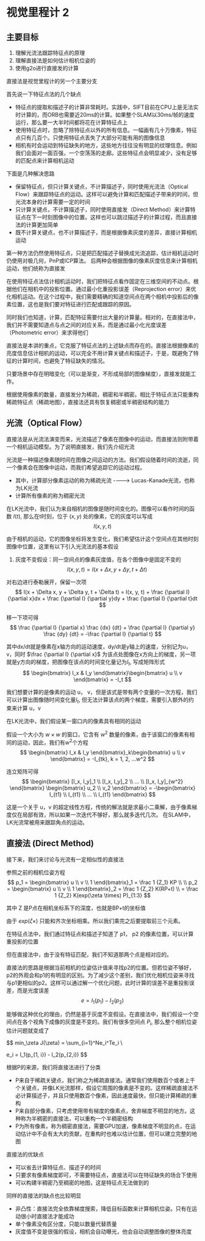 # 视觉里程计 2

## 主要目标

1. 理解光流法跟踪特征点的原理
2. 理解直接法是如何估计相机位姿的
3. 使用g2o进行直接发的计算

直接法是视觉里程计的另一个主要分支

首先说一下特征点法的几个缺点

+ 特征点的提取和描述子的计算非常耗时。实践中，SIFT目前在CPU上是无法实时计算的，而ORB也需要近20ms的计算。如果整个SLAM以30ms/帧的速度运行，那么要一大半时间都将花在计算特征点上
+ 使用特征点时，忽略了除特征点以外的所有信息。一幅画有几十万像素，特征点只有几百个。只使用特征点丢失了大部分可能有用的图像信息
+ 相机有时会运动到特征缺失的地方，这些地方往往没有明显的纹理信息。例如我们会面对一面百强，一个空荡荡的走廊。这些特征点会明显减少，没有足够的匹配点来计算相机运动

下面是几种解决思路

+ 保留特征点，但只计算关键点，不计算描述子，同时使用光流法（Optical Flow）来跟踪特征点的运动。这样可以避免计算和匹配描述子带来的时间，但光流本身的计算需要一定的时间
+ 只计算关键点，不计算描述子，同时使用直接发（Direct Method）来计算特征点在下一时刻图像中的位置。这样也可以跳过描述子的计算过程，而且直接法的计算更加简单
+ 既不计算关键点，也不计算描述子，而是根据像素灰度的差异，直接计算相机运动

第一种方法仍然使用特征点，只是把匹配描述子替换成光流追踪，估计相机运动时仍使用对极几何，PnP或ICP算法。
后两种会根据图像的像素灰度信息来计算相机运动，他们统称为直接发

在使用特征点法估计相机运动时，我们把特征点看作固定在三维空间的不动点。根据他们在相机中的投影位置。通过最小化重投影误差（Reprojection error）来优化相机运动。在这个过程中，我们需要精确的知道空间点在两个相机中投影后的像素位置，这也是我们要对特征进行匹配或跟踪的原因。

同时我们也知道，计算，匹配特征需要付出大量的计算量。相对的，在直接法中，我们并不需要知道点与点之间的对应关系，而是通过最小化光度误差（Photometric error）来求得他们

直接法是本讲的重点，它克服了特征点法的上述缺点而存在的。直接法根据像素的亮度信息估计相机的运动，可以完全不用计算关键点和描述子，于是，既避免了特征的计算时间，也避免了特征缺失的情况。

只要场景中存在明暗变化（可以是渐变，不形成局部的图像梯度），直接发就能工作。

根据使用像素的数量，直接发分为稀疏，稠密和半稠密。相比于特征点法只能重构稀疏特征点（稀疏地图），直接法还具有恢复稠密或半稠密结构的能力

## 光流（Optical Flow）

直接法是从光流法演变而来，光流描述了像素在图像中的运动，而直接法则附带着一个相机运动模型。为了说明直接发，我们先介绍光流

光流是一种描述像素随时间在图像之间运动的方法。我们假设随着时间的流逝，同一个像素会在图像中运动，而我们希望追踪它的运动过程。

+ 其中，计算部分像素运动的称为稀疏光流 ----> Lucas-Kanade光流，也称为LK光流
+ 计算所有像素的称为稠密光流

在LK光流中，我们认为来自相机的图像是随时间变化的。图像可以看作时间的函数 $I(t)$, 那么在t时刻，位于 $(x,y)$ 处的像素，它的灰度可以写成
$$
I(x,y,t)
$$

由于相机的运动，它的图像坐标将发生变化，我们希望估计这个空间点在其他时刻图像中位置，这里有以下引入光流法的基本假设

1. 灰度不变假设：同一空间点的像素灰度值，在各个图像中是固定不变的
$$
I(x, y, t) = I(x+\Delta x, y + \Delta y, t + \Delta t)
$$

对右边进行泰勒展开，保留一次项
$$
I(x + \Delta x, y + \Delta y, t + \Delta t) = I(x, y, t) + \frac {\partial I} {\partial x}dx + \frac {\partial I} {\partial y}dy + \frac {\partial I} {\partial t}dt
$$

移一下项可得
$$
\frac {\partial I} {\partial x} \frac {dx} {dt} + \frac {\partial I} {\partial y} \frac {dy} {dt} = -\frac {\partial I} {\partial t}
$$

其中dx/dt就是像素在x轴方向的运动速度，dy/dt是y轴上的速度，分别记为u，v，同时 $\frac {\partial I} {\partial x}$ 为该点处图像在x方向上的梯度，另一项就是y方向的梯度，把图像在该点的时间变化量记为$I_t$, 写成矩阵形式
$$
\begin{bmatrix}
    I_x & I_y 
\end{bmatrix}\begin{bmatrix}
    u \\
    v
\end{bmatrix}
 = -I_t
$$

我们想要计算的是像素的运动 u， v，但是该式是带有两个变量的一次方程，我们可以计算出图像随时间变化量$I_t$, 但无法计算该点的两个梯度，需要引入额外的约束来计算 u，v

在LK光流中，我们假设某一窗口内的像素具有相同的运动

假设一个大小为 $w \times w$ 的窗口，它含有 $w^2$ 数量的像素，由于该窗口的像素有相同的运动，因此，我们有$w^2$个方程
$$
\begin{bmatrix}
    I_x &
    I_y
\end{bmatrix}_k\begin{bmatrix}
    u \\
    v
\end{bmatrix} = -I_{tk}, k = 1, 2, ...w^2
$$

连立矩阵可得
$$
\begin{bmatrix}
    [I_x, I_y]_1 \\
    [I_x, I_y]_2 \\
    ... \\
    [I_x, I_y]_{w^2}
\end{bmatrix}
\begin{bmatrix}
    u_2 \\
    v_2
\end{bmatrix} = -\begin{bmatrix}
    I_{t1} \\
    I_{t1} \\
    ... \\
    I_{t1}
\end{bmatrix}
$$

这是一个关于 u，v 的超定线性方程，传统的解法就是求最小二乘解，由于像素梯度仅在局部有效，所以如果一次迭代不够好，那么就多迭代几次。 在SLAM中，LK光流常被用来跟踪角点的运动。

## 直接法 (Direct Method)

接下来，我们来讨论与光流有一定相似性的直接法

参照之前的相机位姿方程
$$
p_1 = \begin{bmatrix}
u \\
v \\
1
\end{bmatrix}_1 = \frac 1 {Z_1} KP \\
 \\
p_2 = \begin{bmatrix}
u \\
v \\
1
\end{bmatrix}_2 = \frac 1 {Z_2} K(RP+t) \\
= \frac 1 {Z_2} K(exp(\zeta \times) P)_{1:3}
$$

其中 Z 是P点在相机坐标系下的深度，也就是BP+t的坐标值

由于 $exp(\zeta \times)$ 只能和齐次坐标相乘。所以我们乘完之后要提取前三个元素。

在特征点法中，我们通过特征点和描述子知道了 p1， p2 的像素位置，可以计算重投影的位置

但在直接法中，由于没有特征匹配，我们不知道那两个点是相对应的。

直接法的思路是根据当前相机的位姿估计值来寻找p2的位置。但若位姿不够好，p2的外观会和p1的有明显的区别。为了减少这个差别，我们优化相机位姿来寻找与p1更相似的p2。这样可以通过解一个优化问题，此时计算的误差不是重投影误差，而是光度误差
$$
e = I_1(p_1) - I_2(p_2)
$$

能够做这种优化的理由，仍然是基于灰度不变假设。在直接法中，我们假设一个空间点在各个视角下成像的灰度是不变的。我们有很多空间点 $P_i$, 那么整个相机位姿估计问题就变成了

$$
min_\zeta J(\zeta) = \sum_{i=1}^Ne_i^Te_i \\

e_i = I_1(p_{1, i}) - I_2(p_{2,i})
$$

根据P的来源，我们将直接法进行了分类

+ P来自于稀疏关键点，我们称之为稀疏直接法。通常我们使用数百个或者上千个关键点，并像LK光流那样，假设它周围的像素是不变的。这样稀疏直接法不必计算描述子，并且只使用数百个像素，因此速度最快，但只能计算稀疏的重构
+ P来自部分像素，只考虑使用带有梯度的像素点，舍弃梯度不明显的地方。这种称为半稠密的直接法，可以重构一个半稠密结构
+ P为所有像素，称为稠密直接法，需要GPU加速，像素梯度不明显的点，在运动估计中不会有太大的贡献，在重构时也难以估计位置，但可以建立完整的地图

直接法的优缺点

+ 可以省去计算特征点、描述子的时间
+ 只要求有像素梯度即可，不需要特征点，直接法可以在特征缺失的场合下使用
+ 可以构建半稠密乃至稠密的地图，这是特征点无法做到的

同样的直接法的缺点也比较明显

+ 非凸性：直接法完全依靠梯度搜索，降低目标函数来计算相机位姿。只有在运动很小时直接法才能成功
+ 单个像素没有区分度，只能以数量代替质量
+ 灰度值不变是很强的假设，相机会自动曝光，他会自动调整图像的整体亮度
